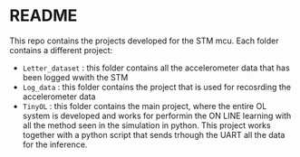 # README
 This repo contains the projects developed for the STM mcu. Each folder contains a different project:

- `Letter_dataset` : this folder contains all the accelerometer data that has been logged wwith the STM 
- `Log_data` : this folder contains the project that is used for recosrding the accelerometer data
- `TinyOL` : this folder contains the main project, where the entire OL system is developed and works for performin the ON LINE learning with all the method seen in the simulation in python. This project works together with a python script that sends trhough the UART all the data for the inference.

